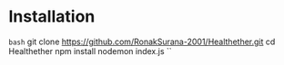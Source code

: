 # Installation  
``bash``
git clone https://github.com/RonakSurana-2001/Healthether.git
cd Healthether
npm install
nodemon index.js
``